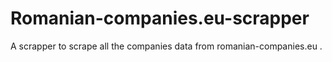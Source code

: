 # Romanian-companies.eu-scrapper
A scrapper to scrape all the companies data from romanian-companies.eu .

